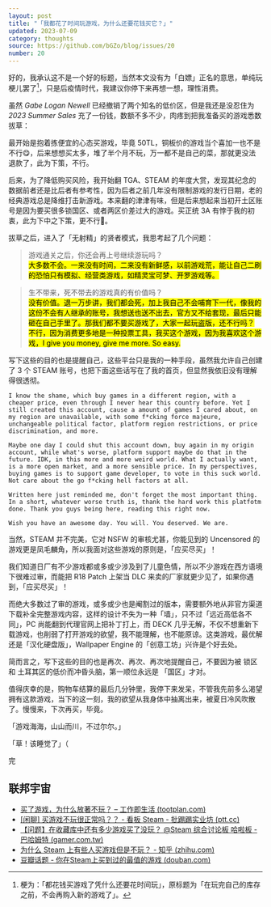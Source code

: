 ```yaml
---
layout: post
title: "「我都花了时间玩游戏，为什么还要花钱买它？」"
updated: 2023-07-09
category: thoughts
source: https://github.com/bGZo/blog/issues/20
number: 20
---
```




好的，我承认这不是一个好的标题，当然本文没有为「白嫖」正名的意思，单纯玩梗儿罢了[^BUY_BUY_BUY]，只是后疫情时代，我建议你停下来再想一想，理性消费。

虽然 *Gabe Logan Newell* 已经撤销了两个知名的低价区，但是我还是没忍住为 *2023 Summer Sales* 充了一份钱，数额不多不少，肉疼到把我准备买的游戏悉数拔草：

最开始是抱着拣便宜的心态买游戏，毕竟 50TL，铜板价的游戏当个喜加一也不是不行😋，后来想想买太多，堆了半个月不玩，万一都不是自己的菜，那就更没法退款了，此为下策，不行。

后来，为了降低购买风险，我开始翻 TGA、STEAM 的年度大赏，发现其纪念的数据前者还是比后者有参考性，因为后者之前几年没有限制游戏的发行日期，老的经典游戏总是降维打击新游戏。本来翻的津津有味，但是后来想起来当初开土区账号是因为要买很多锁国区、或者两区价差过大的游戏。买正统 3A 有悖于我的初衷，此为下中之下策，更不行🤯。

拔草之后，进入了「无射精」的贤者模式，我思考起了几个问题：

> 游戏通关之后，你还会再上号继续游玩吗？  
<mark>大多数不会。一来没有时间，二来没有新鲜感，以前游戏荒，能让自己二刷的恐怕只有模拟、经营类游戏，如精灵宝可梦、开罗游戏等。</mark>

> 生不带来，死不带去的游戏真的有价值吗？  
<mark>没有价值。退一万步讲，我们都会死，加上我自己不会哺育下一代，像我的这份不会有人继承的账号，我想送也送不出去，官方又不给套现，最后只能砸在自己手里了。那我们都不要买游戏了，大家一起玩盗版，还不行吗？</mark>
<mark>不行，因为消费更多地是一种投票工具，我买这个游戏，因为我喜欢这个游戏，I give you money, give me more. So easy.</mark>

写下这些的目的也是提醒自己，这些平台只是我的一种手段，虽然我允许自己创建了 3 个 STEAM 账号，也把下面这些话写在了我的首页，但显然我依旧没有理解得很透彻。

```
I know the shame, which buy games in a different region, with a cheaper price, even through I never hear this country before. Yet I still created this account, cause a amount of games I cared about, on my region are unavailable, with some f*cking force majeure, unchangeable political factor, platform region restrictions, or price discrimination, and more. 
      
Maybe one day I could shut this account down, buy again in my origin account, while what's worse, platform support maybe do that in the future. IDK, in this more and more weird world. What I actually want, is a more open market, and a more sensible price. In my perspectives, buying games is to support game developer, to vote in this suck world. Not care about the go f*cking hell factors at all.
      
Written here just reminded me, don't forget the most important thing. In a short, whatever worse truth is, thank the hard work this platfotm done. Thank you guys being here, reading this right now. 
      
Wish you have an awesome day. You will. You deserved. We are.
```

当然，STEAM 并不完美，它对 NSFW 的审核尤甚，你能见到的 Uncensored 的游戏更是凤毛麟角，所以我面对这些游戏的原则是，「应买尽买」！

我们知道日厂有不少游戏都或多或少涉及到了儿童色情，所以不少游戏在西方语境下很难过审，而能把 R18 Patch 上架当 DLC 来卖的厂家就更少见了，如果你遇到，「应买尽买」！

而绝大多数过了审的游戏，或多或少也是阉割过的版本，需要额外地从非官方渠道下载补全完整游戏内容，这样的设计不失为一种「墙」，只不过「远近高低各不同」，PC 尚能翻到代理官网上把补丁打上，而 DECK 几乎无解，不仅不想重新下载游戏，也削弱了打开游戏的欲望，我不能理解，也不能原谅。这类游戏，最优解还是「汉化硬盘版」，Wallpaper Engine  的「创意工坊」兴许是个好去处。

简而言之，写下这些的目的也是再次、再次、再次地提醒自己，不要因为被 锁区 和 土耳其区的低价而冲昏头脑，第一顺位永远是 「国区」才对。

值得庆幸的是，购物车结算的最后几分钟里，我停下来发呆，不管我先前多么渴望拥有这款游戏，当下的这一刻，我的欲望从我身体中抽离出来，被夏日冷风吹散了。慢慢来，下次再买，毕竟。

「游戏海海，山山而川，不过尔尔。」


「草！该睡觉了」（

完

## 联邦宇宙

[^BUY_BUY_BUY]: 梗为：「都花钱买游戏了凭什么还要花时间玩」，原标题为「在玩完自己的库存之前，不会再购入新的游戏了」。

- [买了游戏，为什么放著不玩？ – 工作即生活 (tootplan.com)](https://tootplan.com/otaku/talk-about-steam-library/)
- [[闲聊] 买游戏不玩很正常吗？？ - 看板 Steam - 批踢踢实业坊 (ptt.cc)](https://www.ptt.cc/bbs/Steam/M.1612060886.A.1EA.html)
- [【问题】在收藏库中还有多少游戏买了没玩？ @Steam 综合讨论板 哈啦板 - 巴哈姆特 (gamer.com.tw)](https://forum.gamer.com.tw/C.php?bsn=60599&snA=40205)
- [为什么 Steam 上有些人买游戏但是不玩？ - 知乎 (zhihu.com)](https://www.zhihu.com/question/575025061)
- [豆瓣话题 - 你在Steam上买到过的最值的游戏 (douban.com)](https://www.douban.com/gallery/topic/65334/)
